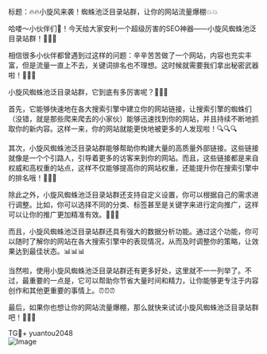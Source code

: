 标题：🔥🔥小旋风来袭！蜘蛛池泛目录站群，让你的网站流量爆棚💥💥

哈喽～小伙伴们👋！今天给大家安利一个超级厉害的SEO神器——小旋风蜘蛛池泛目录站群！🚀🚀🚀

相信很多小伙伴都曾遇到过这样的问题：辛辛苦苦做了一个网站，内容也充实丰富，但是流量一直上不去，关键词排名也不理想。这时候就需要我们拿出秘密武器啦！💪💪💪

小旋风蜘蛛池泛目录站群，它到底有多厉害呢？👀👀👀

首先，它能够快速地在各大搜索引擎中建立你的网站链接，让搜索引擎的蜘蛛们（没错，就是那些爬来爬去的小家伙）能够迅速找到你的网站，并且持续不断地抓取你的新内容。这样一来，你的网站就能更快地被更多的人发现啦！🔍🔍🔍

其次，小旋风蜘蛛池泛目录站群能够帮助你构建大量的高质量外部链接。这些链接就像是一个个引路人，引导着更多的访客来到你的网站。而且，这些链接都是来自权威和高权重的站点，这样不仅能够提高你的网站权重，还能提升你在搜索引擎中的排名哦！🔗🔗🔗

除此之外，小旋风蜘蛛池泛目录站群还支持自定义设置，你可以根据自己的需求进行调整。比如，你可以选择不同的分类、标签甚至是关键字来进行定向推广，这样可以让你的推广更加精准有效。🎯🎯🎯

而且，小旋风蜘蛛池泛目录站群还具有强大的数据分析功能。通过这个功能，你可以随时了解你的网站在各大搜索引擎中的表现情况，从而及时调整你的策略，让效果达到最佳状态。📊📊📊

当然啦，使用小旋风蜘蛛池泛目录站群还有更多好处，这里就不一一列举了。不过，最重要的一点是，它可以帮助你节省大量时间和精力，让你能够更专注于内容创作和其他更重要的事情上。⏰⏰⏰

最后，如果你也想让你的网站流量爆棚，那么就快来试试小旋风蜘蛛池泛目录站群吧！🎉🎉🎉

TG💪+ yuantou2048  
![Image](https://github.com/user-attachments/assets/42a5a4a5-fea9-4a1d-8aa0-73e57e430cca)
